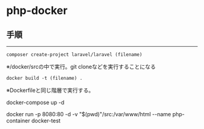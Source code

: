 # php-docker

## 手順
---
```shell:title
composer create-project laravel/laravel (filename)
```
※/docker/srcの中で実行。git cloneなどを実行することになる<br>
```shell:title
docker build -t (filename) .
```
※Dockerfileと同じ階層で実行する。<br>


docker-compose up -d 


docker run -p 8080:80 -d -v "$(pwd)"/src:/var/www/html --name php-container docker-test
